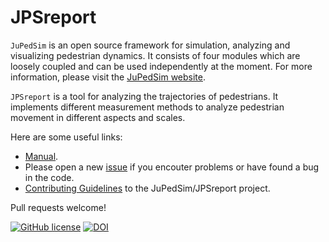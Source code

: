 # JPSreport

`JuPedSim` is an open source framework for simulation, analyzing and visualizing pedestrian dynamics. It consists of four modules which are loosely coupled and can be used independently at the moment. For more information, please visit the [JuPedSim website](https://www.jupedsim.org).

`JPSreport` is a tool for analyzing the trajectories of pedestrians. It implements different measurement methods to analyze pedestrian movement in different aspects and scales.  

Here are some useful links:

* [Manual](http://jupedsim.github.io/jpsreport/).
* Please open a new [issue](https://github.com/JuPedSim/jpsreport/issues) if you encouter problems or have found a bug in the code.
* [Contributing Guidelines](https://github.com/JuPedSim/jpsreport/blob/develop/CONTRIBUTING.md) to the JuPedSim/JPSreport project.

Pull requests welcome!

[![GitHub license](https://img.shields.io/badge/license-GPL-blue.svg)](https://raw.githubusercontent.com/JuPedSim/jpscore/master/LICENSE) [![DOI](https://zenodo.org/badge/109670242.svg)](https://zenodo.org/badge/latestdoi/109670242)
